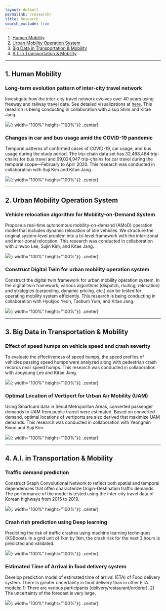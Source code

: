```yaml
---
layout: default
permalink: /research/
title: Research
search_exclude: true
---
```


<style>
td, th {
   border: none!important;
}
</style>

1. [Human Mobility](#1-human-mobility)
2. [Urban Mobility Operation System](#2-urban-mobility-operation-system)
3. [Big Data in Transportation & Mobility](#3-big-data-in-transportation--mobility)
4. [A.I. in Transportation & Mobility](#4-ai-in-transportation--mobility)

---

## 1. Human Mobility
### **Long-term evolution pattern of inter-city travel network**

Investigate how the inter-city travel network evolves over 40 years using freeway and railway travel data. See detailed visualizations at [here](https://jihoyeo.github.io/inter-city_network/). This research is being conducting in collaboration with Jisup Shim and Kitae Jang.

![](../images/inter_city_vis.gif){: width="100%" height="100%"}{: .center}

### **Changes in car and bus usage amid the COVID-19 pandemic**

Temporal patterns of confirmed cases of COVID-19, car usage, and bus usage during the study period. The trip-chain data set has 32,488,484 trip-chains for bus travel and 99,024,947 trip-chains for car travel during the temporal scope—February to April 2020.
This research was conducted in collaboration with Suji Kim and Kitae Jang.

![](../images/covid.png){: width="100%" height="100%"}{: .center}

---

## 2. Urban Mobility Operation System

### **Vehicle relocation algorithm for Mobility-on-Demand System**

Propose a real-time autonomous mobility-on-demand (AMoD) operation model that includes dynamic relocation of idle vehicles.   We structure the original system-level problem into a bi-level framework with the inter-zonal and inter-zonal relocation. This research was conducted in collaboration with Jinwoo Lee, Sujin Kim, and Kitae Jang.

![](../images/relocation.png){: width="100%" height="100%"}{: .center}

### **Construct Digital Twin for urban mobility operation system**

Construct the digital twin framework for urban mobility operation system. In the digital twin framework, various algorithms (dispatch, routing, relocation) and strategies (carpooling, dynamic pricing, etc.) can be tested for operating mobility system efficiently. This research is being conducting in collaboration with Hyukjoo Yeon, Taebum Yum, and Kitae Jang.

![](../images/UMOS.gif){: width="100%" height="100%"}{: .center}

---

## 3. Big Data in Transportation & Mobility

### **Effect of speed humps on vehicle speed and crash severity**

To evaluate the effectiveness of speed humps, the speed profiles of vehicles passing speed humps were analyzed along with pedestrian crash records near speed humps. This research was conducted in collaboration with Jooyoung Lee and Kitae Jang.

![](../images/speed_hump.png){: width="100%" height="100%"}{: .center}

### **Optimal Location of Vertiport for Urban Air Mobility (UAM)**

Using Smartcard data in Seoul Metropolitan Areas, converted passenger demands to UAM from public transit were estimated. Based on converted demand, optimal locations of vertiports are also derived that maximize UAM demands. This research was conducted in collaboration with Yeongmin Kwon and Suji Kim.

![](../images/UAM.png){: width="100%" height="100%"}{: .center}

---

## 4. A.I. in Transportation & Mobility

### **Traffic demand prediction**

Construct Graph Convolutional Network to reflect both spatial and temporal dependencies that often characterize Origin-Destination traffic demands. The performance of the model is tested using the inter-city travel data of Korean highways from 2015 to 2019.

![](../images/inter_city_demand.png){: width="100%" height="100%"}{: .center}

### **Crash rish prediction using Deep learning**

Predicting the risk of traffic crashes using machine learning techniques (XGBoost). In a grid unit of 1km by 1km, the crash risk for the next 3 hours is predicted and validated.

![](../images/crash_prediction.png){: width="100%" height="100%"}{: .center}

### **Estimated Time of Arrival in food delivery system**

Develop prediction model of estimated time of arrival (ETA) of Food delivery system. There is greater uncertainty in food delivery than in other ETA models: 1) There are various participants (delivery/restaurant/orderer). 2) The uncertainty of the forecast is very large. 

![](../images/food_delivery.png){: width="100%" height="100%"}{: .center}
